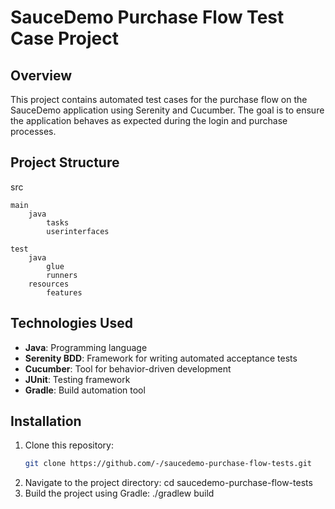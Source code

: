 # SauceDemo Purchase Flow Test Case Project

## Overview
This project contains automated test cases for the purchase flow on the SauceDemo application using Serenity and Cucumber. The goal is to ensure the application behaves as expected during the login and purchase processes.

## Project Structure
src

    main
        java
            tasks
            userinterfaces
            
    test
        java
            glue
            runners
        resources
            features


## Technologies Used
- **Java**: Programming language
- **Serenity BDD**: Framework for writing automated acceptance tests
- **Cucumber**: Tool for behavior-driven development
- **JUnit**: Testing framework
- **Gradle**: Build automation tool

## Installation
1. Clone this repository:
   ```bash
   git clone https://github.com/-/saucedemo-purchase-flow-tests.git
2. Navigate to the project directory:
   cd saucedemo-purchase-flow-tests
3. Build the project using Gradle:
   ./gradlew build

